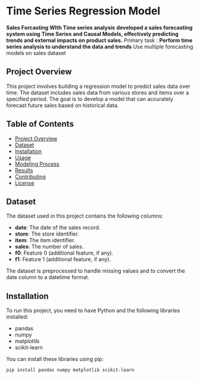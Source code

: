 # Time Series Regression Model
**Sales Forcasting  WIth Time series analysis**
**developed a sales forecasting system using Time Series and Causal Models, effectively predicting trends and external impacts on product sales.**
     Primary task : __Perform time series analysis to understand the data and trends__
                    Use multiple forecasting models on sales dataset


## Project Overview

This project involves building a regression model to predict sales data over time. The dataset includes sales data from various stores and items over a specified period. The goal is to develop a model that can accurately forecast future sales based on historical data.

## Table of Contents

- [Project Overview](#project-overview)
- [Dataset](#dataset)
- [Installation](#installation)
- [Usage](#usage)
- [Modeling Process](#modeling-process)
- [Results](#results)
- [Contributing](#contributing)
- [License](#license)

## Dataset

The dataset used in this project contains the following columns:

- **date**: The date of the sales record.
- **store**: The store identifier.
- **item**: The item identifier.
- **sales**: The number of sales.
- **f0**: Feature 0 (additional feature, if any).
- **f1**: Feature 1 (additional feature, if any).

The dataset is preprocessed to handle missing values and to convert the date column to a datetime format.

## Installation

To run this project, you need to have Python and the following libraries installed:

- pandas
- numpy
- matplotlib
- scikit-learn

You can install these libraries using pip:

```bash
pip install pandas numpy matplotlib scikit-learn




     
